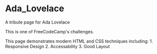 # Ada_Lovelace
A tribute page for Ada Lovelace

This is one of FreeCodeCamp's challenges.

This page demonstrates modern HTML and CSS techniques including:
    1. Responsive Design
    2. Accessability
    3. Good Layout
